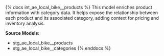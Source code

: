 {% docs int_ae_local_bike__products %}
This model enriches product information with category data. It helps expose the relationship between each product and its associated category, adding context for pricing and inventory analysis.

**Source Models**:
- stg_ae_local_bike__products
- stg_ae_local_bike__categories
{% enddocs %}